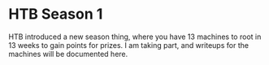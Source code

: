 # HTB Season 1

HTB introduced a new season thing, where you have 13 machines to root in 13 weeks to gain points for prizes. I am taking part, and writeups for the machines will be documented here.
